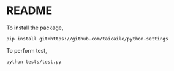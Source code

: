 # README

To install the package,

```bash
pip install git+https://github.com/taicaile/python-settings
```

To perform test,

```bash
python tests/test.py
```
